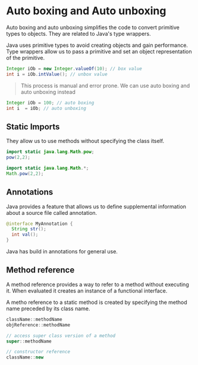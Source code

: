 # Auto boxing and Auto unboxing

Auto boxing and auto unboxing simplifies the code to convert primitive types to
objects. They are related to Java's type wrappers.

Java uses primitive types to avoid creating objects and gain performance. Type
wrappers allow us to pass a primitive and set an object representation of the
primitive.

```java
Integer iOb = new Integer.valueOf(10); // box value
int i = iOb.intValue(); // unbox value
```

> This process is manual and error prone. We can use auto boxing and auto
> unboxing instead

```java
Integer iOb = 100; // auto boxing
int i  = iOb; // auto unboxing
```

## Static Imports

They allow us to use methods without specifying the class itself.

```java
import static java.lang.Math.pow;
pow(2,2);

import static java.lang.Math.*;
Math.pow(2,2);
```

## Annotations

Java provides a feature that allows us to define supplemental information about
a source file called annotation.

```java
@interface MyAnnotation {
  String str();
  int val();
}
```

Java has build in annotations for general use.

## Method reference

A method reference provides a way to refer to a method without executing it.
When evaluated it creates an instance of a functional interface.

A metho reference to a static method is created by specifying the method name
preceded by its class name.

```java
className::methodName
objReference::methodName

// access super class version of a method
super::methodName

// constructor reference
className::new
```
